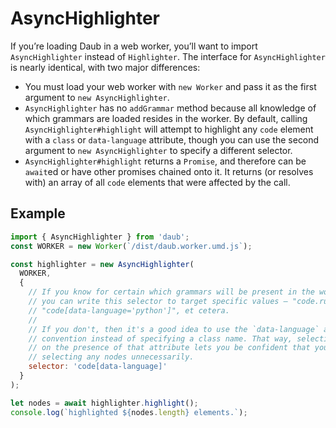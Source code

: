 # AsyncHighlighter

If you’re loading Daub in a web worker, you’ll want to import `AsyncHighlighter` instead of `Highlighter`. The interface for `AsyncHighlighter` is nearly identical, with two major differences:

* You must load your web worker with `new Worker` and pass it as the first argument to `new AsyncHighlighter`.
* `AsyncHighlighter` has no `addGrammar` method because all knowledge of which grammars are loaded resides in the worker. By default, calling `AsyncHighlighter#highlight` will attempt to highlight any `code` element with a `class` or `data-language` attribute, though you can use the second argument to `new AsyncHighlighter` to specify a different selector.
* `AsyncHighlighter#highlight` returns a `Promise`, and therefore can be `await`ed or have other promises chained onto it. It returns (or resolves with) an array of all `code` elements that were affected by the call.

## Example

```js
import { AsyncHighlighter } from 'daub';
const WORKER = new Worker(`/dist/daub.worker.umd.js`);

const highlighter = new AsyncHighlighter(
  WORKER,
  {
    // If you know for certain which grammars will be present in the worker,
    // you can write this selector to target specific values — "code.ruby",
    // "code[data-language='python']", et cetera.
    //
    // If you don't, then it's a good idea to use the `data-language` attribute
    // convention instead of specifying a class name. That way, selecting
    // on the presence of that attribute lets you be confident that you're not
    // selecting any nodes unnecessarily.
    selector: 'code[data-language]'
  }
);

let nodes = await highlighter.highlight();
console.log(`highlighted ${nodes.length} elements.`);
```
